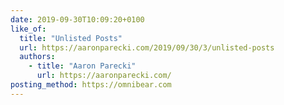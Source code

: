 ```yaml
---
date: 2019-09-30T10:09:20+0100
like_of:
  title: "Unlisted Posts"
  url: https://aaronparecki.com/2019/09/30/3/unlisted-posts
  authors:
    - title: "Aaron Parecki"
      url: https://aaronparecki.com/
posting_method: https://omnibear.com
---
```

